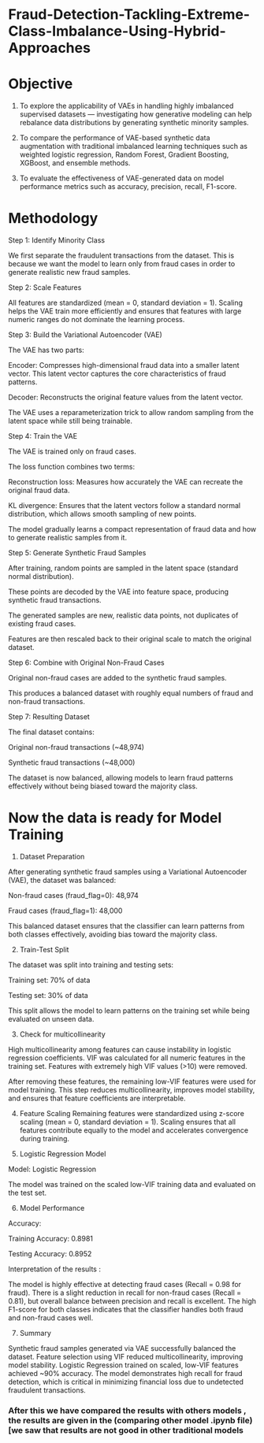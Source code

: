 # Fraud-Detection-Tackling-Extreme-Class-Imbalance-Using-Hybrid-Approaches

# Objective
1.	To explore the applicability of VAEs in handling highly imbalanced supervised datasets — investigating how generative modeling can help rebalance data distributions by generating synthetic minority samples.

2.	To compare the performance of VAE-based synthetic data augmentation with traditional imbalanced learning techniques such as weighted logistic regression, Random Forest, Gradient Boosting, XGBoost, and ensemble methods.

3.	To evaluate the effectiveness of VAE-generated data on model performance metrics such as accuracy, precision, recall, F1-score.

# Methodology

Step 1: Identify Minority Class

We first separate the fraudulent transactions from the dataset.
This is because we want the model to learn only from fraud cases in order to generate realistic new fraud samples.

Step 2: Scale Features

All features are standardized (mean = 0, standard deviation = 1).
Scaling helps the VAE train more efficiently and ensures that features with large numeric ranges do not dominate the learning process.

Step 3: Build the Variational Autoencoder (VAE)

The VAE has two parts:

Encoder: Compresses high-dimensional fraud data into a smaller latent vector. This latent vector captures the core characteristics of fraud patterns.

Decoder: Reconstructs the original feature values from the latent vector.

The VAE uses a reparameterization trick to allow random sampling from the latent space while still being trainable.

Step 4: Train the VAE

The VAE is trained only on fraud cases.

The loss function combines two terms:

Reconstruction loss: Measures how accurately the VAE can recreate the original fraud data.

KL divergence: Ensures that the latent vectors follow a standard normal distribution, which allows smooth sampling of new points.

The model gradually learns a compact representation of fraud data and how to generate realistic samples from it.

Step 5: Generate Synthetic Fraud Samples

After training, random points are sampled in the latent space (standard normal distribution).

These points are decoded by the VAE into feature space, producing synthetic fraud transactions.

The generated samples are new, realistic data points, not duplicates of existing fraud cases.

Features are then rescaled back to their original scale to match the original dataset.

Step 6: Combine with Original Non-Fraud Cases

Original non-fraud cases are added to the synthetic fraud samples.

This produces a balanced dataset with roughly equal numbers of fraud and non-fraud transactions.

Step 7: Resulting Dataset

The final dataset contains:

Original non-fraud transactions (~48,974)

Synthetic fraud transactions (~48,000)

The dataset is now balanced, allowing models to learn fraud patterns effectively without being biased toward the majority class.

# Now the data is ready for Model Training

1. Dataset Preparation

After generating synthetic fraud samples using a Variational Autoencoder (VAE), the dataset was balanced:

Non-fraud cases (fraud_flag=0): 48,974

Fraud cases (fraud_flag=1): 48,000

This balanced dataset ensures that the classifier can learn patterns from both classes effectively, avoiding bias toward the majority class.

2. Train-Test Split

The dataset was split into training and testing sets:

Training set: 70% of data

Testing set: 30% of data

This split allows the model to learn patterns on the training set while being evaluated on unseen data.

3. Check for multicollinearity

High multicollinearity among features can cause instability in logistic regression coefficients.
VIF was calculated for all numeric features in the training set.
Features with extremely high VIF values (>10) were removed.

After removing these features, the remaining low-VIF features were used for model training. This step reduces multicollinearity, improves model stability, and ensures that feature coefficients are interpretable.

4. Feature Scaling
Remaining features were standardized using z-score scaling (mean = 0, standard deviation = 1).
Scaling ensures that all features contribute equally to the model and accelerates convergence during training.

5. Logistic Regression Model

Model: Logistic Regression

The model was trained on the scaled low-VIF training data 
and evaluated on the test set.

6. Model Performance

Accuracy:

Training Accuracy: 0.8981

Testing Accuracy: 0.8952

Interpretation of the results :

The model is highly effective at detecting fraud cases (Recall = 0.98 for fraud).
There is a slight reduction in recall for non-fraud cases (Recall = 0.81), but overall balance between precision and recall is excellent.
The high F1-score for both classes indicates that the classifier handles both fraud and non-fraud cases well.

7. Summary

Synthetic fraud samples generated via VAE successfully balanced the dataset.
Feature selection using VIF reduced multicollinearity, improving model stability.
Logistic Regression trained on scaled, low-VIF features achieved ~90% accuracy.
The model demonstrates high recall for fraud detection, which is critical in minimizing financial loss due to undetected fraudulent transactions.

### After this we have compared the results with others models , the results are given in the (comparing other model .ipynb file) [we saw that results are not good in other traditional models

